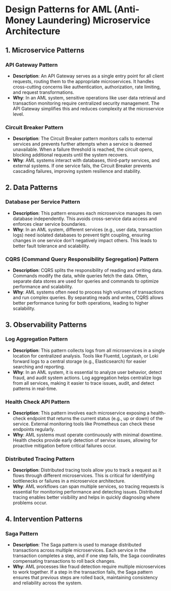 # Design Patterns for AML (Anti-Money Laundering) Microservice Architecture

## 1. **Microservice Patterns**

### API Gateway Pattern
- **Description**: An API Gateway serves as a single entry point for all client requests, routing them to the appropriate microservices. It handles cross-cutting concerns like authentication, authorization, rate limiting, and request transformations.
- **Why**: In an AML system, sensitive operations like user data retrieval and transaction monitoring require centralized security management. The API Gateway simplifies this and reduces complexity at the microservice level.

### Circuit Breaker Pattern
- **Description**: The Circuit Breaker pattern monitors calls to external services and prevents further attempts when a service is deemed unavailable. When a failure threshold is reached, the circuit opens, blocking additional requests until the system recovers.
- **Why**: AML systems interact with databases, third-party services, and external systems. If one service fails, the Circuit Breaker prevents cascading failures, improving system resilience and stability.

## 2. **Data Patterns**

### Database per Service Pattern
- **Description**: This pattern ensures each microservice manages its own database independently. This avoids cross-service data access and enforces clear service boundaries.
- **Why**: In an AML system, different services (e.g., user data, transaction logs) need isolated databases to prevent tight coupling, ensuring changes in one service don't negatively impact others. This leads to better fault tolerance and scalability.

### CQRS (Command Query Responsibility Segregation) Pattern
- **Description**: CQRS splits the responsibility of reading and writing data. Commands modify the data, while queries fetch the data. Often, separate data stores are used for queries and commands to optimize performance and scalability.
- **Why**: AML systems often need to process high volumes of transactions and run complex queries. By separating reads and writes, CQRS allows better performance tuning for both operations, leading to higher scalability.

## 3. **Observability Patterns**

### Log Aggregation Pattern
- **Description**: This pattern collects logs from all microservices in a single location for centralized analysis. Tools like Fluentd, Logstash, or Loki forward logs to a central storage (e.g., Elasticsearch) for easier searching and reporting.
- **Why**: In an AML system, it is essential to analyze user behavior, detect fraud, and audit system actions. Log aggregation helps centralize logs from all services, making it easier to trace issues, audit, and detect patterns in real-time.

### Health Check API Pattern
- **Description**: This pattern involves each microservice exposing a health-check endpoint that returns the current status (e.g., up or down) of the service. External monitoring tools like Prometheus can check these endpoints regularly.
- **Why**: AML systems must operate continuously with minimal downtime. Health checks provide early detection of service issues, allowing for proactive mitigation before critical failures occur.

### Distributed Tracing Pattern
- **Description**: Distributed tracing tools allow you to track a request as it flows through different microservices. This is critical for identifying bottlenecks or failures in a microservice architecture.
- **Why**: AML workflows can span multiple services, so tracing requests is essential for monitoring performance and detecting issues. Distributed tracing enables better visibility and helps in quickly diagnosing where problems occur.

## 4. **Intervention Patterns**

### Saga Pattern
- **Description**: The Saga pattern is used to manage distributed transactions across multiple microservices. Each service in the transaction completes a step, and if one step fails, the Saga coordinates compensating transactions to roll back changes.
- **Why**: AML processes like fraud detection require multiple microservices to work together. If a step in the transaction fails, the Saga pattern ensures that previous steps are rolled back, maintaining consistency and reliability across the system.
